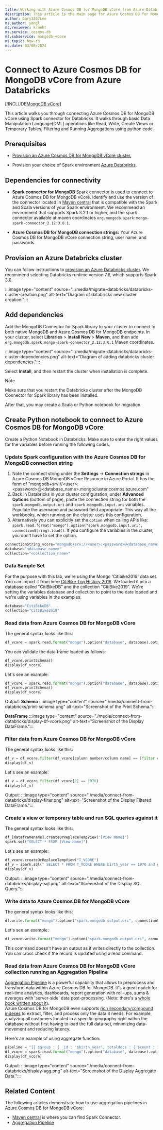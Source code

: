 ```yaml
---
title: Working with Azure Cosmos DB for MongoDB vCore from Azure Databricks
description: This article is the main page for Azure Cosmos DB for MongoDB vCore integration from Azure Databricks.
author: Gary3207Lee
ms.author: yongl
ms.reviewer: krmeht
ms.service: cosmos-db
ms.subservice: mongodb-vcore
ms.topic: how-to
ms.date: 03/08/2024
---
```


# Connect to Azure Cosmos DB for MongoDB vCore from Azure Databricks
[!INCLUDE[MongoDB vCore](./introduction.md)]

This article walks you through connecting Azure Cosmos DB for MongoDB vCore using Spark connector for Databricks. It walks through basic Data Manipulation Language(DML) operations like Read, Write, Create Views or Temporary Tables, Filtering and Running Aggregations using python code.

## Prerequisites
* [Provision an Azure Cosmos DB for MongoDB vCore cluster.](quickstart-portal.md)

* Provision your choice of Spark environment [Azure Databricks](/azure/databricks/scenarios/quickstart-create-databricks-workspace-portal).

## Dependencies for connectivity
* **Spark connector for MongoDB**
  Spark connector is used to connect to Azure Cosmos DB for MongoDB vCore. Identify and use the version of the connector located in [Maven central](hhttps://mvnrepository.com/artifact/org.mongodb.spark/mongo-spark-connector) that is compatible with the Spark and Scala versions of your Spark environment. We recommend an environment that supports Spark 3.2.1 or higher, and the spark connector available at maven coordinates `org.mongodb.spark:mongo-spark-connector_2.12:3.0.1`.

* **Azure Cosmos DB for MongoDB connection strings:** Your Azure Cosmos DB for MongoDB vCore connection string, user name, and passwords.

## Provision an Azure Databricks cluster

You can follow instructions to [provision an Azure Databricks cluster](/azure/databricks/scenarios/quickstart-create-databricks-workspace-portal). We recommend selecting Databricks runtime version 7.6, which supports Spark 3.0.

:::image type="content" source="../media/migrate-databricks/databricks-cluster-creation.png" alt-text="Diagram of databricks new cluster creation.":::


## Add dependencies

Add the MongoDB Connector for Spark library to your cluster to connect to both native MongoDB and Azure Cosmos DB for MongoDB endpoints. In your cluster, select **Libraries** > **Install New** > **Maven**, and then add `org.mongodb.spark:mongo-spark-connector_2.12:3.0.1` Maven coordinates.

:::image type="content" source="../media/migrate-databricks/databricks-cluster-dependencies.png" alt-text="Diagram of adding databricks cluster dependencies.":::

Select **Install**, and then restart the cluster when installation is complete.

> [!NOTE]
> Make sure that you restart the Databricks cluster after the MongoDB Connector for Spark library has been installed.

After that, you may create a Scala or Python notebook for migration.

## Create Python notebook to connect to Azure Cosmos DB for MongoDB vCore

Create a Python Notebook in Databricks. Make sure to enter the right values for the variables before running the following codes.

### Update Spark configuration with the Azure Cosmos DB for MongoDB connection string

1. Note the connect string under the **Settings** -> **Connection strings** in Azure Cosmos DB MongoDB vCore Resource in Azure Portal. It has the form of "mongodb+srv://\<user>\:\<password>\@\<database_name>.mongocluster.cosmos.azure.com"
2. Back in Databricks in your cluster configuration, under **Advanced Options** (bottom of page), paste the connection string for both the `spark.mongodb.output.uri` and `spark.mongodb.input.uri` variables. Populate the username and password field appropriate. This way all the workbooks, which running on the cluster uses this configuration. 
3. Alternatively you can explicitly set the `option` when calling APIs like: `spark.read.format("mongo").option("spark.mongodb.input.uri", connectionString).load()`. If you configure the variables in the cluster, you don't have to set the option.

```python
connectionString_vcore="mongodb+srv://<user>:<password>@<database_name>.mongocluster.cosmos.azure.com/?tls=true&authMechanism=SCRAM-SHA-256&retrywrites=false&maxIdleTimeMS=120000"
database="<database_name>"
collection="<collection_name>"
```

### Data Sample Set

For the purpose with this lab, we're using the Mongo 'Citibike2019' data set. You can import it from here
[CitiBike Trip History 2019](https://citibikenyc.com/system-data).
We loaded it into a database called "CitiBikeDB" and the collection "CitiBike2019".
We're setting the variables database and collection to point to the data loaded and we're using variables in the examples.
```python
database="CitiBikeDB"
collection="CitiBike2019"
```

### Read data from Azure Cosmos DB for MongoDB vCore

The general syntax looks like this:
```python
df_vcore = spark.read.format("mongo").option("database", database).option("spark.mongodb.input.uri", connectionString_vcore).option("collection",collection).load()
```

You can validate the data frame loaded as follows:
```python
df_vcore.printSchema()
display(df_vcore)
```

Let's see an example:
```python
df_vcore = spark.read.format("mongo").option("database", database).option("spark.mongodb.input.uri", connectionString_vcore).option("collection",collection).load()
df_vcore.printSchema()
display(df_vcore)
```

Output:
**Schema**
 :::image type="content" source="./media/connect-from-databricks/print-schema.png" alt-text="Screenshot of the Print Schema.":::

**DataFrame**
 :::image type="content" source="./media/connect-from-databricks/display-df-vcore.png" alt-text="Screenshot of the Display DataFrame.":::

### Filter data from Azure Cosmos DB for MongoDB vCore

The general syntax looks like this:
```python
df_v = df_vcore.filter(df_vcore[column number/column name] == [filter condition])
display(df_v)
```

Let's see an example:
```python
df_v = df_vcore.filter(df_vcore[2] == 1970)
display(df_v)
```

Output:
 :::image type="content" source="./media/connect-from-databricks/display-filter.png" alt-text="Screenshot of the Display Filtered DataFrame.":::

### Create a view or temporary table and run SQL queries against it

The general syntax looks like this:
```python
df_[dataframename].createOrReplaceTempView("[View Name]")
spark.sql("SELECT * FROM [View Name]")
```

Let's see an example:
```python
df_vcore.createOrReplaceTempView("T_VCORE")
df_v = spark.sql(" SELECT * FROM T_VCORE WHERE birth_year == 1970 and gender == 2 ")
display(df_v)
```

Output:
 :::image type="content" source="./media/connect-from-databricks/display-sql.png" alt-text="Screenshot of the Display SQL Query.":::

### Write data to Azure Cosmos DB for MongoDB vCore

The general syntax looks like this:
```python
df.write.format("mongo").option("spark.mongodb.output.uri", connectionString).option("database",database).option("collection","<collection_name>").mode("append").save()
```

Let's see an example:
```python
df_vcore.write.format("mongo").option("spark.mongodb.output.uri", connectionString_vcore).option("database",database).option("collection","CitiBike2019").mode("append").save()
```

This command doesn't have an output as it writes directly to the collection. You can cross check if the record is updated using a read command.

### Read data from Azure Cosmos DB for MongoDB vCore collection running an Aggregation Pipeline

[Aggregation Pipeline](../tutorial-aggregation.md) is a powerful capability that allows to preprocess and transform data within Azure Cosmos DB for MongoDB. It's a great match for  real-time analytics, dashboards, report generation with roll-ups, sums & averages with 'server-side' data post-processing. (Note: there's a [whole book written about it](https://www.practical-mongodb-aggregations.com/front-cover.html)).  <br/>
Azure Cosmos DB for MongoDB even supports [rich secondary/compound indexes](../indexing.md) to extract, filter, and process only the data it needs.
For example, analyzing all customers located in a specific geography right within the database without first having to load the full data-set, minimizing data-movement and reducing latency. <br/> 

Here's an example of using aggregate function:

```python
pipeline = "[{ $group : { _id : '$birth_year', totaldocs : { $count : 1 }, totalduration: {$sum: '$tripduration'}} }]"
df_vcore = spark.read.format("mongo").option("database", database).option("spark.mongodb.input.uri", connectionString_vcore).option("collection",collection).option("pipeline", pipeline).load()
display(df_vcore)
```

Output:
 :::image type="content" source="./media/connect-from-databricks/display-agg.png" alt-text="Screenshot of the Display Aggregate Data.":::

## Related Content

The following articles demonstrate how to use aggregation pipelines in Azure Cosmos DB for MongoDB vCore:

* [Maven central](hhttps://mvnrepository.com/artifact/org.mongodb.spark/mongo-spark-connector) is where you can find Spark Connector.
* [Aggregation Pipeline](../tutorial-aggregation.md)
